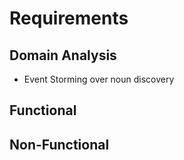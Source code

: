 # Requirements

## Domain Analysis

- Event Storming over noun discovery

## Functional

## Non-Functional
